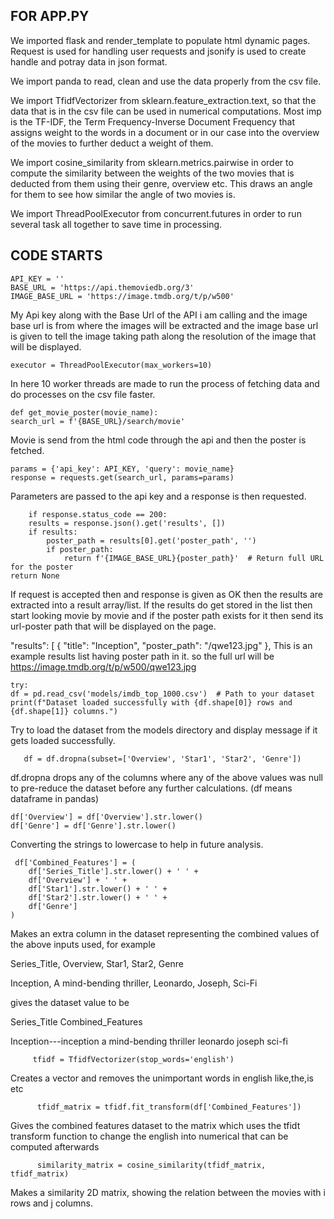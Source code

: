 FOR APP.PY
-
We imported flask and render_template to populate html dynamic pages. Request is used for handling user requests and jsonify is used to create handle and potray data in json format.

We import panda to read, clean and use the data properly from the csv file.

We import TfidfVectorizer from sklearn.feature_extraction.text, so that the data that is in the csv file can be used in numerical computations. Most imp is the TF-IDF, the Term Frequency-Inverse Document Frequency that assigns weight to the words in a document or in our case into the overview of the movies to further deduct a weight of them.

We import cosine_similarity from sklearn.metrics.pairwise in order to compute the similarity between the weights of the two movies that is deducted from them using their genre, overview etc. This draws an angle for them to see how similar the angle of two movies is.

We import ThreadPoolExecutor from concurrent.futures in order to run several task all together to save time in processing.


CODE STARTS
-

    API_KEY = ''
    BASE_URL = 'https://api.themoviedb.org/3'
    IMAGE_BASE_URL = 'https://image.tmdb.org/t/p/w500'

My Api key along with the Base Url of the API i am calling and the image base url is from where the images will be extracted and the image base url is given to tell the image taking path along the resolution of the image that will be displayed.

    executor = ThreadPoolExecutor(max_workers=10)

In here 10 worker threads are made to run the process of fetching data and do processes on the csv file faster.

    def get_movie_poster(movie_name):
    search_url = f'{BASE_URL}/search/movie' 

Movie is send from the html code through the api and then the poster is fetched.

    params = {'api_key': API_KEY, 'query': movie_name}
    response = requests.get(search_url, params=params)

Parameters are passed to the api key and a response is then requested.
 

        if response.status_code == 200:
        results = response.json().get('results', [])
        if results:
            poster_path = results[0].get('poster_path', '')
            if poster_path:
                return f'{IMAGE_BASE_URL}{poster_path}'  # Return full URL for the poster
    return None

If request is accepted then and response is given as OK then the results are extracted into a result array/list.
If the results do get stored in the list then start looking movie by movie and if the poster path exists for it then send its url-poster path that will be displayed on the page.

"results": [
        {
            "title": "Inception",
            "poster_path": "/qwe123.jpg"
        },
This is an example results list having poster path in it.
so the full url will be https://image.tmdb.org/t/p/w500/qwe123.jpg


    try:
    df = pd.read_csv('models/imdb_top_1000.csv')  # Path to your dataset
    print(f"Dataset loaded successfully with {df.shape[0]} rows and {df.shape[1]} columns.")

Try to load the dataset from the models directory and display message if it gets loaded successfully.

       df = df.dropna(subset=['Overview', 'Star1', 'Star2', 'Genre'])
df.dropna drops any of the columns where any of the above values was null to pre-reduce the dataset before any further calculations.
(df means dataframe in pandas)

    df['Overview'] = df['Overview'].str.lower()
    df['Genre'] = df['Genre'].str.lower()
 Converting the strings to lowercase to help in future analysis.

     df['Combined_Features'] = (
        df['Series_Title'].str.lower() + ' ' +
        df['Overview'] + ' ' +
        df['Star1'].str.lower() + ' ' +
        df['Star2'].str.lower() + ' ' +
        df['Genre']
    )

Makes an extra column in the dataset representing the combined values of the above inputs used, for example

Series_Title,	Overview,	Star1,	Star2,	Genre

Inception,	A mind-bending thriller,	Leonardo, Joseph,	Sci-Fi

gives the dataset value to be

Series_Title	Combined_Features

Inception---inception a mind-bending thriller leonardo joseph sci-fi


         tfidf = TfidfVectorizer(stop_words='english')
 Creates a vector and removes the unimportant words in english like,the,is etc

          tfidf_matrix = tfidf.fit_transform(df['Combined_Features'])
Gives the combined features dataset to the matrix which uses the tfidt transform function to change the english into numerical that can be computed afterwards

          similarity_matrix = cosine_similarity(tfidf_matrix, tfidf_matrix)
Makes a similarity 2D matrix, showing the relation between the movies with i rows and j columns. 





